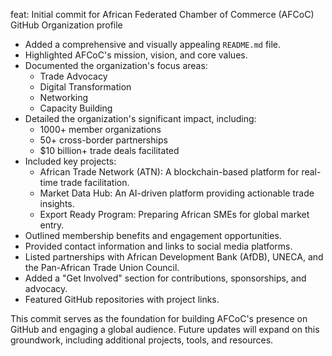 feat: Initial commit for African Federated Chamber of Commerce (AFCoC) GitHub Organization profile

- Added a comprehensive and visually appealing `README.md` file.
- Highlighted AFCoC's mission, vision, and core values.
- Documented the organization's focus areas:
  - Trade Advocacy
  - Digital Transformation
  - Networking
  - Capacity Building
- Detailed the organization's significant impact, including:
  - 1000+ member organizations
  - 50+ cross-border partnerships
  - $10 billion+ trade deals facilitated
- Included key projects:
  - African Trade Network (ATN): A blockchain-based platform for real-time trade facilitation.
  - Market Data Hub: An AI-driven platform providing actionable trade insights.
  - Export Ready Program: Preparing African SMEs for global market entry.
- Outlined membership benefits and engagement opportunities.
- Provided contact information and links to social media platforms.
- Listed partnerships with African Development Bank (AfDB), UNECA, and the Pan-African Trade Union Council.
- Added a "Get Involved" section for contributions, sponsorships, and advocacy.
- Featured GitHub repositories with project links.

This commit serves as the foundation for building AFCoC's presence on GitHub and engaging a global audience. Future updates will expand on this groundwork, including additional projects, tools, and resources.
